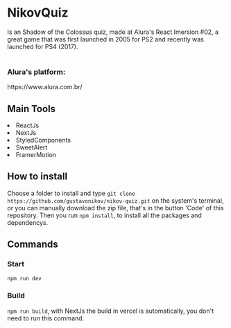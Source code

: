 # NikovQuiz 
Is an Shadow of the Colossus quiz, made at Alura's React Imersion #02, a great game that was first launched in 2005 for PS2
and recently was launched for PS4 (2017).
<br/>
<br/>
### Alura's platform:
<link>https://www.alura.com.br/</link>

## Main Tools
<li>ReactJs</li>
<li>NextJs</li>
<li>StyledComponents</li>
<li>SweetAlert</li>
<li>FramerMotion</li>

## How to install

Choose a folder to install and type  ```git clone https://github.com/gustavonikov/nikov-quiz.git``` on the system's terminal, or you can manually download the zip file,
that's in the button 'Code' of this repository.
Then you run ```npm install```, to install all the packages and dependencys.

## Commands

### Start 
```npm run dev```

### Build 
```npm run build```, with NextJs the build in vercel is automatically, you don't need to run this command.

